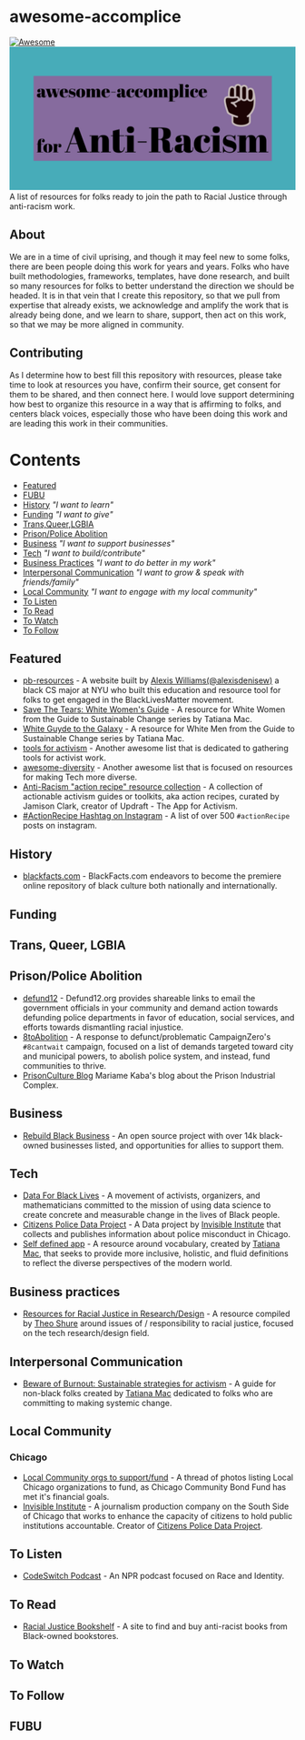 # awesome-accomplice
[![Awesome](https://awesome.re/badge-flat.svg)](https://awesome.re)
![Awesome-accomplice-logo](media/awesome-accomplice-logo.png)
A list of resources for folks ready to join the path to Racial Justice through anti-racism work.

## About

We are in a time of civil uprising, and though it may feel new to some folks, there are been people doing this work for years and years. Folks who have built methodologies, frameworks, templates, have done research, and built so many resources for folks to better understand the direction we should be headed. It is in that vein that I create this repository, so that we pull from expertise that already exists, we acknowledge and amplify the work that is already being done, and we learn to share, support, then act on this work, so that we may be more aligned in community. 

## Contributing

As I determine how to best fill this repository with resources, please take time to look at resources you have, confirm their source, get consent for them to be shared, and then connect here. I would love support determining how best to organize this resource in a way that is affirming to folks, and centers black voices, especially those who have been doing this work and are leading this work in their communities. 

# Contents

- [Featured](#featured)
- [FUBU](#fubu)
- [History](#history) _"I want to learn"_
- [Funding](#funding) _"I want to give"_
- [Trans,Queer,LGBIA](#trans-queer-lgbia) 
- [Prison/Police Abolition](#prisonpolice-abolition)
- [Business](#business) _"I want to support businesses"_
- [Tech](#tech) _"I want to build/contribute"_
- [Business Practices](#business-practices) _"I want to do better in my work"_
- [Interpersonal Communication](#interpersonal-communication) _"I want to grow & speak with friends/family"_
- [Local Community](#local-community) _"I want to engage with my local community"_
- [To Listen](#to-listen)
- [To Read](#to-read)
- [To Watch](#to-watch)
- [To Follow](#to-follow)


## Featured
  - [pb-resources](http://www.pb-resources.com/) - A website built by [Alexis Williams(@alexisdenisew)](https://twitter.com/alexisdenisew) a black CS major at NYU who built this education and resource tool for folks to get engaged in the BlackLivesMatter movement.
  - [Save The Tears: White Women's Guide](https://tatianamac.com/posts/save-the-tears) - A resource for White Women from the Guide to Sustainable Change series by Tatiana Mac.
  - [White Guyde to the Galaxy](https://tatianamac.com/posts/white-guyde) - A resource for White Men from the Guide to Sustainable Change series by Tatiana Mac.
  - [tools for activism](https://github.com/drewrwilson/toolsforactivism) - Another awesome list that is dedicated to gathering tools for activist work.
  - [awesome-diversity](https://github.com/folkswhocode/awesome-diversity) - Another awesome list that is focused on resources for making Tech more diverse.
  - [Anti-Racism "action recipe" resource collection](https://www.jamisonclark.org/antiracism) - A collection of actionable activism guides or toolkits, aka action recipes, curated by Jamison Clark, creator of Updraft - The App for Activism.
  - [#ActionRecipe Hashtag on Instagram](https://www.instagram.com/explore/tags/actionrecipe/) - A list of over 500 `#actionRecipe` posts on instagram.
  
## History
  - [blackfacts.com](https://blackfacts.com/) - BlackFacts.com endeavors to become the premiere online repository of black culture both nationally and internationally.
  
## Funding

## Trans, Queer, LGBIA

## Prison/Police Abolition
  - [defund12](https://github.com/defund12/defund12.org) - Defund12.org provides shareable links to email the government officials in your community and demand action towards defunding police departments in favor of education, social services, and efforts towards dismantling racial injustice.
  - [8toAbolition](https://www.8toabolition.com/) - A response to defunct/problematic CampaignZero's `#8cantwait` campaign, focused on a list of demands targeted toward city and municipal powers, to abolish police system, and instead, fund communities to thrive.
  - [PrisonCulture Blog](http://www.usprisonculture.com/blog/about/) Mariame Kaba's blog about the Prison Industrial Complex.

## Business
  - [Rebuild Black Business](https://www.rebuildblackbusiness.com/) - An open source project with over 14k black-owned businesses listed, and opportunities for allies to support them.

## Tech
  - [Data For Black Lives](http://d4bl.org/) - A movement of activists, organizers, and mathematicians committed to the mission of using data science to create concrete and measurable change in the lives of Black people.
  - [Citizens Police Data Project](https://beta.cpdp.co/) - A Data project by [Invisible Institute](https://invisible.institute/) that collects and publishes information about police misconduct in Chicago.
  - [Self defined app](https://www.selfdefined.app/) - A resource around vocabulary, created by [Tatiana Mac](https://twitter.com/TatianaTMac), that seeks to provide more inclusive, holistic, and fluid definitions to reflect the diverse perspectives of the modern world. 

## Business practices
  - [Resources for Racial Justice in Research/Design](http://tinyurl.com/UXRRR) - A resource compiled by [Theo Shure](https://www.linkedin.com/in/theo-shure/) around issues of / responsibility to racial justice, focused on the tech research/design field.

## Interpersonal Communication
  - [Beware of Burnout: Sustainable strategies for activism](https://tatianamac.com/posts/beware-of-burnout) - A guide for non-black folks created by [Tatiana Mac](https://tatianamac.com/about) dedicated to folks who are committing to making systemic change.


## Local Community

### Chicago
  - [Local Community orgs to support/fund](https://www.instagram.com/p/CA_ZRu9BOPh/?igshid=ght7ows3lrj1) - A thread of photos listing Local Chicago organizations to fund, as Chicago Community Bond Fund has met it's financial goals.
  - [Invisible Institute](https://invisible.institute/) -  A journalism production company on the South Side of Chicago that works to enhance the capacity of citizens to hold public institutions accountable. Creator of [Citizens Police Data Project](https://invisible.institute/police-data).
  
## To Listen
  - [CodeSwitch Podcast](https://www.npr.org/sections/codeswitch/) - An NPR podcast focused on Race and Identity.
  
## To Read
  - [Racial Justice Bookshelf](https://www.racialjusticebookshelf.com/#/books) - A site to find and buy anti-racist books from Black-owned bookstores.

## To Watch

## To Follow

## FUBU
